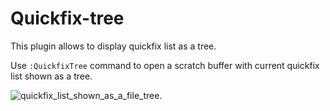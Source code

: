 # Quickfix-tree

This plugin allows to display quickfix list as a tree.

Use `:QuickfixTree` command to open a scratch buffer with current quickfix list shown as a tree.

![quickfix_list_shown_as_a_file_tree](https://github.com/user-attachments/assets/bbd3d973-c579-4681-a250-3942f00fa7b1).

